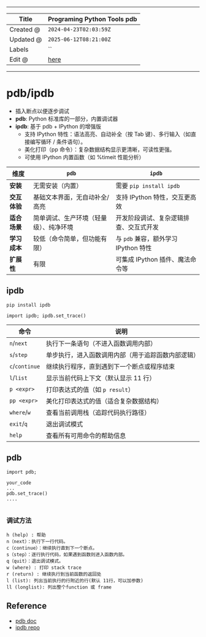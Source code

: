 -----

| Title     | Programing Python Tools pdb                          |
| --------- | ---------------------------------------------------- |
| Created @ | `2024-04-23T02:03:59Z`                               |
| Updated @ | `2025-06-12T08:21:00Z`                               |
| Labels    | \`\`                                                 |
| Edit @    | [here](https://github.com/junxnone/xwiki/issues/303) |

-----

# pdb/ipdb

  - 插入断点以便逐步调试
  - **pdb**: Python 标准库的一部分，内置调试器
  - **ipdb**: 基于 pdb + IPython 的增强版
      - 支持 IPython 特性：语法高亮、自动补全（按 Tab 键）、多行输入（如直接编写循环 / 条件语句）。
      - 美化打印（pp 命令）：复杂数据结构显示更清晰，可读性更强。
      - 可使用 IPython 内置函数（如 %timeit 性能分析）

| **维度**   | **`pdb`**           | **`ipdb`**                 |
| -------- | ------------------- | -------------------------- |
| **安装**   | 无需安装（内置）            | 需要 `pip install ipdb`      |
| **交互体验** | 基础文本界面，无自动补全/高亮     | 支持 IPython 特性，交互更高效        |
| **适合场景** | 简单调试、生产环境（轻量级）、纯净环境 | 开发阶段调试、复杂逻辑排查、交互式开发        |
| **学习成本** | 较低（命令简单，但功能有限）      | 与 `pdb` 兼容，额外学习 IPython 特性 |
| **扩展性**  | 有限                  | 可集成 IPython 插件、魔法命令等       |

## ipdb

    pip install ipdb

``` 
import ipdb; ipdb.set_trace()  
```

| 命令             | 说明                        |
| -------------- | ------------------------- |
| `n`/`next`     | 执行下一条语句（不进入函数调用内部）        |
| `s`/`step`     | 单步执行，进入函数调用内部（用于追踪函数内部逻辑） |
| `c`/`continue` | 继续执行程序，直到遇到下一个断点或程序结束     |
| `l`/`list`     | 显示当前代码上下文（默认显示 11 行）      |
| `p <expr>`     | 打印表达式的值（如 `p result`）     |
| `pp <expr>`    | 美化打印表达式的值（适合复杂数据结构）       |
| `where`/`w`    | 查看当前调用栈（追踪代码执行路径）         |
| `exit`/`q`     | 退出调试模式                    |
| `help`         | 查看所有可用命令的帮助信息             |

## pdb

``` 
import pdb; 

your_code
...
pdb.set_trace()
....


```

### 调试方法

``` 
h (help) : 帮助
n（next）：执行下一行代码。
c（continue）：继续执行直到下一个断点。
s（step）：逐行执行代码，如果遇到函数则进入函数内部。
q（quit）：退出调试模式。
w (where) : 打印 stack trace
r (return) : 继续执行到当前函数的返回处
l (list): 列出当前执行的行附近的行(默认 11行，可以加参数)
ll (longlist): 列出整个function 或 frame

```

## Reference

  - [pdb doc](https://docs.python.org/3/library/pdb.html)
  - [ipdb repo](https://github.com/gotcha/ipdb)
